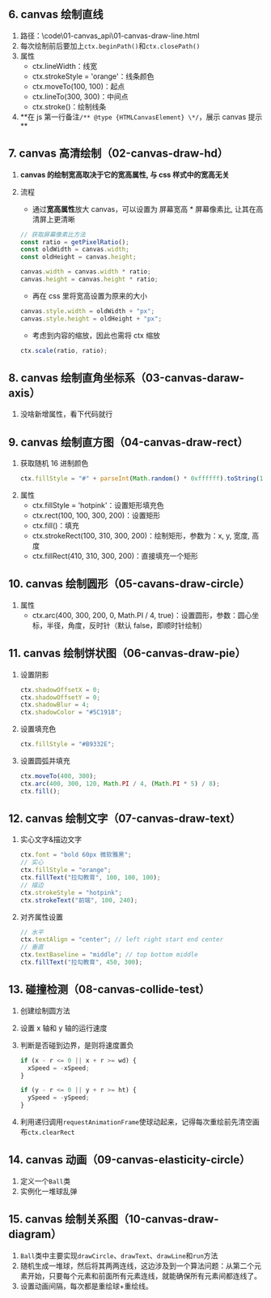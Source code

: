 <!--
 * @Author: your name
 * @Date: 2022-03-14 18:08:15
 * @LastEditTime: 2022-03-17 19:14:16
 * @LastEditors: Please set LastEditors
 * @Description: 打开koroFileHeader查看配置 进行设置: https://github.com/OBKoro1/koro1FileHeader/wiki/%E9%85%8D%E7%BD%AE
 * @FilePath: \lagou\fed-e-task-07-03\notes\学习笔记.md
-->
<!-- 此处仅作补充，具体参考 fed-e-task-07-03\前端可视化课程资料\pdf\Visualized.pdf-->

## 6. canvas 绘制直线

1. 路径：\code\01-canvas_api\01-canvas-draw-line.html
2. 每次绘制前后要加上`ctx.beginPath()`和`ctx.closePath()`
3. 属性
   - ctx.lineWidth：线宽
   - ctx.strokeStyle = 'orange'：线条颜色
   - ctx.moveTo(100, 100)：起点
   - ctx.lineTo(300, 300)：中间点
   - ctx.stroke()：绘制线条
4. **在 js 第一行备注`/** @type {HTMLCanvasElement} \*/`，展示 canvas 提示\*\*

## 7. canvas 高清绘制（02-canvas-draw-hd）

1. **canvas 的绘制宽高取决于它的宽高属性, 与 css 样式中的宽高无关**
2. 流程

   - 通过**宽高属性**放大 canvas，可以设置为 屏幕宽高 \* 屏幕像素比, 让其在高清屏上更清晰

   ```js
   // 获取屏幕像素比方法
   const ratio = getPixelRatio();
   const oldWidth = canvas.width;
   const oldHeight = canvas.height;

   canvas.width = canvas.width * ratio;
   canvas.height = canvas.height * ratio;
   ```

   - 再在 css 里将宽高设置为原来的大小

   ```js
   canvas.style.width = oldWidth + "px";
   canvas.style.height = oldHeight + "px";
   ```

   - 考虑到内容的缩放，因此也需将 ctx 缩放

   ```js
   ctx.scale(ratio, ratio);
   ```

## 8. canvas 绘制直角坐标系（03-canvas-daraw-axis）

1. 没啥新增属性，看下代码就行

## 9. canvas 绘制直方图（04-canvas-draw-rect）

1. 获取随机 16 进制颜色
   ```js
   ctx.fillStyle = "#" + parseInt(Math.random() * 0xffffff).toString(16);
   ```
2. 属性
   - ctx.fillStyle = 'hotpink'：设置矩形填充色
   - ctx.rect(100, 100, 300, 200)：设置矩形
   - ctx.fill()：填充
   - ctx.strokeRect(100, 310, 300, 200)：绘制矩形，参数为：x, y, 宽度, 高度
   - ctx.fillRect(410, 310, 300, 200)：直接填充一个矩形

## 10. canvas 绘制圆形（05-cavans-draw-circle）

1. 属性
   - ctx.arc(400, 300, 200, 0, Math.PI / 4, true)：设置圆形，参数：圆心坐标，半径，角度，反时针（默认 false，即顺时针绘制）

## 11. canvas 绘制饼状图（06-canvas-draw-pie）

1. 设置阴影
   ```js
   ctx.shadowOffsetX = 0;
   ctx.shadowOffsetY = 0;
   ctx.shadowBlur = 4;
   ctx.shadowColor = "#5C1918";
   ```
2. 设置填充色
   ```js
   ctx.fillStyle = "#B9332E";
   ```
3. 设置圆弧并填充
   ```js
   ctx.moveTo(400, 300);
   ctx.arc(400, 300, 120, Math.PI / 4, (Math.PI * 5) / 8);
   ctx.fill();
   ```

## 12. canvas 绘制文字（07-canvas-draw-text）

1. 实心文字&描边文字
   ```js
   ctx.font = "bold 60px 微软雅黑";
   // 实心
   ctx.fillStyle = "orange";
   ctx.fillText("拉勾教育", 100, 100, 100);
   // 描边
   ctx.strokeStyle = "hotpink";
   ctx.strokeText("前端", 100, 240);
   ```
2. 对齐属性设置
   ```js
   // 水平
   ctx.textAlign = "center"; // left right start end center
   // 垂直
   ctx.textBaseline = "middle"; // top bottom middle
   ctx.fillText("拉勾教育", 450, 300);
   ```

## 13. 碰撞检测（08-canvas-collide-test）

1. 创建绘制圆方法
2. 设置 x 轴和 y 轴的运行速度
3. 判断是否碰到边界，是则将速度置负

   ```js
   if (x - r <= 0 || x + r >= wd) {
     xSpeed = -xSpeed;
   }

   if (y - r <= 0 || y + r >= ht) {
     ySpeed = -ySpeed;
   }
   ```

4. 利用递归调用`requestAnimationFrame`使球动起来，记得每次重绘前先清空画布`ctx.clearRect`

## 14. canvas 动画（09-canvas-elasticity-circle）

1. 定义一个`Ball`类
2. 实例化一堆球乱弹

## 15. canvas 绘制关系图（10-canvas-draw-diagram）

1. `Ball`类中主要实现`drawCircle`、`drawText`、`drawLine`和`run`方法
2. 随机生成一堆球，然后将其两两连线，这边涉及到一个算法问题：从第二个元素开始，只要每个元素和前面所有元素连线，就能确保所有元素间都连线了。
3. 设置动画间隔，每次都是重绘球+重绘线。
